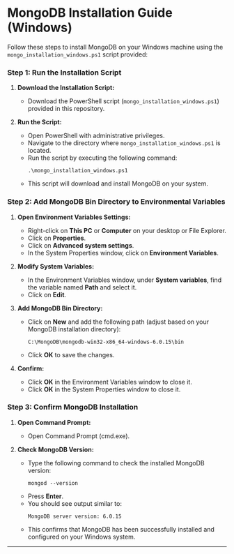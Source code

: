 # MongoDB Installation Guide (Windows)

Follow these steps to install MongoDB on your Windows machine using the `mongo_installation_windows.ps1` script provided:

### Step 1: Run the Installation Script

1. **Download the Installation Script:**
   - Download the PowerShell script (`mongo_installation_windows.ps1`) provided in this repository.

2. **Run the Script:**
   - Open PowerShell with administrative privileges.
   - Navigate to the directory where `mongo_installation_windows.ps1` is located.
   - Run the script by executing the following command:
     ```
     .\mongo_installation_windows.ps1
     ```
   - This script will download and install MongoDB on your system.

### Step 2: Add MongoDB Bin Directory to Environmental Variables

1. **Open Environment Variables Settings:**
   - Right-click on **This PC** or **Computer** on your desktop or File Explorer.
   - Click on **Properties**.
   - Click on **Advanced system settings**.
   - In the System Properties window, click on **Environment Variables**.

2. **Modify System Variables:**
   - In the Environment Variables window, under **System variables**, find the variable named **Path** and select it.
   - Click on **Edit**.

3. **Add MongoDB Bin Directory:**
   - Click on **New** and add the following path (adjust based on your MongoDB installation directory):
     ```
     C:\MongoDB\mongodb-win32-x86_64-windows-6.0.15\bin
     ```
   - Click **OK** to save the changes.

4. **Confirm:**
   - Click **OK** in the Environment Variables window to close it.
   - Click **OK** in the System Properties window to close it.

### Step 3: Confirm MongoDB Installation

1. **Open Command Prompt:**
   - Open Command Prompt (cmd.exe).

2. **Check MongoDB Version:**
   - Type the following command to check the installed MongoDB version:
     ```
     mongod --version
     ```
   - Press **Enter**.
   - You should see output similar to:
     ```
     MongoDB server version: 6.0.15
     ```
   - This confirms that MongoDB has been successfully installed and configured on your Windows system.

---


